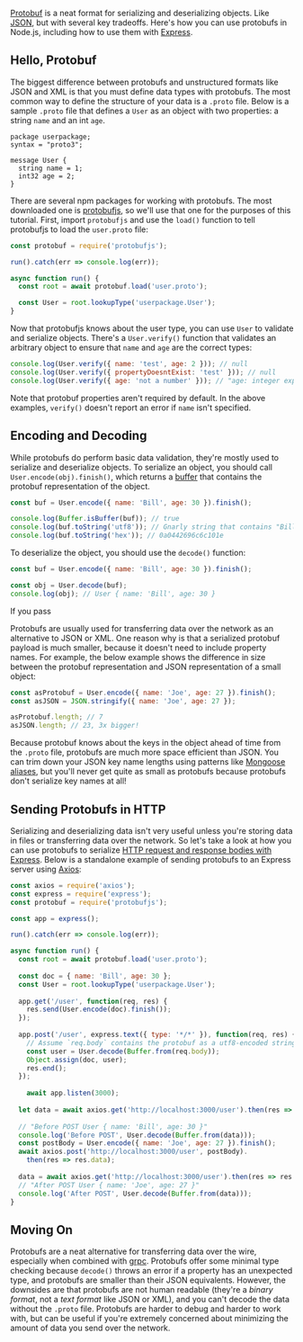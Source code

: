 [Protobuf](https://developers.google.com/protocol-buffers) is a neat format for serializing and deserializing objects. Like [JSON](/the-80-20-guide-to-json-stringify-in-javascript), but with several key tradeoffs. Here's how you can use protobufs in Node.js, including how to use them with [Express](http://expressjs.com/).

Hello, Protobuf
---------------

The biggest difference between protobufs and unstructured formats like JSON and XML is that you
must define data types with protobufs. The most common way to define the structure of your data is a
`.proto` file. Below is a sample `.proto` file that defines a `User` as an object with two properties:
a string `name` and an int `age`.

```
package userpackage;
syntax = "proto3";

message User {
  string name = 1;
  int32 age = 2;
}
```

There are several npm packages for working with protobufs. The most downloaded one is [protobufjs](https://www.npmjs.com/package/protobufjs), so we'll use that one for the purposes of this tutorial. First, import `protobufjs` and use the `load()` function to tell protobufjs to load the `user.proto` file:

```javascript
const protobuf = require('protobufjs');

run().catch(err => console.log(err));

async function run() {
  const root = await protobuf.load('user.proto');

  const User = root.lookupType('userpackage.User');
}
```

Now that protobufjs knows about the user type, you can use `User` to validate and serialize objects.
There's a `User.verify()` function that validates an arbitrary object to ensure that `name` and `age`
are the correct types:

```javascript
console.log(User.verify({ name: 'test', age: 2 })); // null
console.log(User.verify({ propertyDoesntExist: 'test' })); // null
console.log(User.verify({ age: 'not a number' })); // "age: integer expected"
```

Note that protobuf properties aren't required by default. In the above examples, `verify()` doesn't report an error if `name` isn't specified.

Encoding and Decoding
---------------------

While protobufs do perform basic data validation, they're mostly used to serialize and deserialize objects. To serialize an object, you should call `User.encode(obj).finish()`, which returns a [buffer](/an-overview-of-buffers-in-node-js.html) that contains the protobuf representation of the object.

```javascript
const buf = User.encode({ name: 'Bill', age: 30 }).finish();

console.log(Buffer.isBuffer(buf)); // true
console.log(buf.toString('utf8')); // Gnarly string that contains "Bill"
console.log(buf.toString('hex')); // 0a0442696c6c101e
```

To deserialize the object, you should use the `decode()` function:

```javascript
const buf = User.encode({ name: 'Bill', age: 30 }).finish();

const obj = User.decode(buf);
console.log(obj); // User { name: 'Bill', age: 30 }
```

If you pass 

Protobufs are usually used for transferring data over the network as an alternative to JSON or XML. One reason why is that a serialized protobuf payload is much smaller, because it doesn't need to include property names. For example, the below example shows the difference in size between the protobuf representation and JSON representation of a small object:

```javascript
const asProtobuf = User.encode({ name: 'Joe', age: 27 }).finish();
const asJSON = JSON.stringify({ name: 'Joe', age: 27 });

asProtobuf.length; // 7
asJSON.length; // 23, 3x bigger!
```

Because protobuf knows about the keys in the object ahead of time from the `.proto` file, protobufs are much more space efficient than JSON. You can trim down your JSON key name lengths using patterns like [Mongoose aliases](https://mongoosejs.com/docs/guide.html#aliases), but you'll never get quite as small as protobufs because protobufs don't serialize key names at all!

Sending Protobufs in HTTP
-------------------------

Serializing and deserializing data isn't very useful unless you're storing data in files or transferring data over the network. So let's take a look at how you can use protobufs to serialize [HTTP request and response bodies with Express](https://masteringjs.io/tutorials/express/body). Below is a standalone example of sending protobufs to an Express server using [Axios](https://masteringjs.io/axios):

```javascript
const axios = require('axios');
const express = require('express');
const protobuf = require('protobufjs');

const app = express();

run().catch(err => console.log(err));

async function run() {
  const root = await protobuf.load('user.proto');
  
  const doc = { name: 'Bill', age: 30 };
  const User = root.lookupType('userpackage.User');
  
  app.get('/user', function(req, res) {
    res.send(User.encode(doc).finish());
  });
  
  app.post('/user', express.text({ type: '*/*' }), function(req, res) {
    // Assume `req.body` contains the protobuf as a utf8-encoded string
    const user = User.decode(Buffer.from(req.body));
    Object.assign(doc, user);
    res.end();
  });
    
    await app.listen(3000);
  
  let data = await axios.get('http://localhost:3000/user').then(res => res.data);
  
  // "Before POST User { name: 'Bill', age: 30 }"
  console.log('Before POST', User.decode(Buffer.from(data)));
  const postBody = User.encode({ name: 'Joe', age: 27 }).finish();
  await axios.post('http://localhost:3000/user', postBody).
    then(res => res.data);
  
  data = await axios.get('http://localhost:3000/user').then(res => res.data);
  // "After POST User { name: 'Joe', age: 27 }"
  console.log('After POST', User.decode(Buffer.from(data)));
} 
```

Moving On
---------

Protobufs are a neat alternative for transferring data over the wire, especially when combined with [grpc](https://grpc.io/). Protobufs offer some minimal type checking because `decode()` throws an error if a property has an unexpected type, and protobufs are smaller than their JSON equivalents. However, the downsides are that protobufs are not human readable (they're a _binary format_, not a _text format_ like JSON or XML), and you can't decode the data without the `.proto` file. Protobufs are harder to debug and harder to work with, but can be useful if you're extremely concerned about minimizing the amount of data you send over the network.